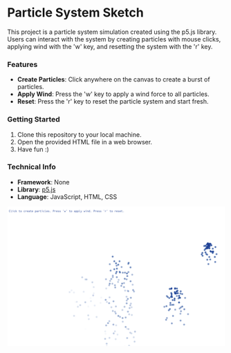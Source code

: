 # Particle System Sketch

This project is a particle system simulation created using the p5.js library. Users can interact with the system by creating particles with mouse clicks, applying wind with the 'w' key, and resetting the system with the 'r' key.

### Features
- **Create Particles**: Click anywhere on the canvas to create a burst of particles.
- **Apply Wind**: Press the 'w' key to apply a wind force to all particles.
- **Reset**: Press the 'r' key to reset the particle system and start fresh.

### Getting Started
1. Clone this repository to your local machine.
2. Open the provided HTML file in a web browser.
3. Have fun :)

### Technical Info
- **Framework**: None
- **Library**: [p5.js](https://p5js.org/)
- **Language**: JavaScript, HTML, CSS

![A screenshot of the sketch in a browser.](screenshot.png)